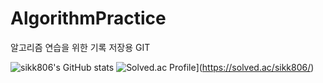 # AlgorithmPractice

알고리즘 연습을 위한 기록 저장용 GIT

![sikk806's GitHub stats](https://github-readme-stats.vercel.app/api?username=sikk806&show_icons=true&theme=transparent)
![Solved.ac Profile](http://mazassumnida.wtf/api/v2/generate_badge?boj=sikk806)](https://solved.ac/sikk806/)
